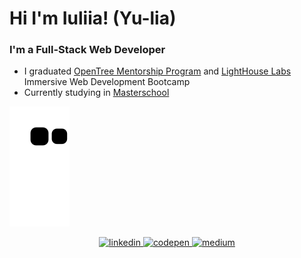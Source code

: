 

# Hi I'm Iuliia! (Yu-lia)

### I'm a Full-Stack Web Developer

- I graduated [OpenTree Mentorship Program](https://opentree.education/) and [LightHouse Labs](https://www.lighthouselabs.ca/) Immersive Web Development Bootcamp
- Currently studying in [Masterschool](https://www.masterschool.com?target=_blank)



![snake gif](https://github.com/juliasut/juliasut/blob/output/github-contribution-grid-snake.svg)


<div align="center">
<a href="https://www.linkedin.com/in/juliasut/" target="_blank">
<img src=https://img.shields.io/badge/linkedin-%231E77B5.svg?&style=for-the-badge&logo=linkedin&logoColor=white alt=linkedin style="margin-bottom: 5px;" />
</a>
<a href="https://codepen.io/juls_sut" target="_blank">
<img src=https://img.shields.io/badge/codepen-%23131417.svg?&style=for-the-badge&logo=codepen&logoColor=white alt=codepen style="margin-bottom: 5px;" />
</a>
<a href="https://medium.com/@juliasutygina" target="_blank">
<img src=https://img.shields.io/badge/medium-%23292929.svg?&style=for-the-badge&logo=medium&logoColor=white alt=medium style="margin-bottom: 5px;" />
</a>  
</div> 
